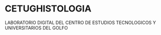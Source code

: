 # CETUGHISTOLOGIA
LABORATORIO DIGITAL DEL CENTRO DE ESTUDIOS TECNOLOGICOS Y UNIVERSITARIOS DEL GOLFO 
